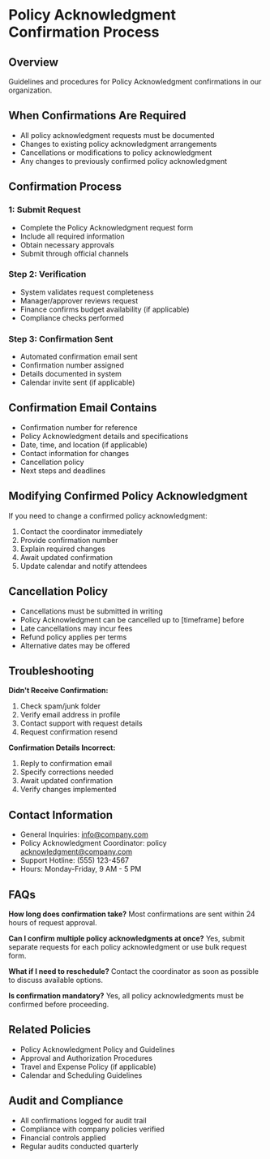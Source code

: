 # Policy Acknowledgment Confirmation Process

## Overview
Guidelines and procedures for Policy Acknowledgment confirmations in our organization.

## When Confirmations Are Required
- All policy acknowledgment requests must be documented
- Changes to existing policy acknowledgment arrangements
- Cancellations or modifications to policy acknowledgment
- Any changes to previously confirmed policy acknowledgment

## Confirmation Process

###  1: Submit Request
- Complete the Policy Acknowledgment request form
- Include all required information
- Obtain necessary approvals
- Submit through official channels

### Step 2: Verification
- System validates request completeness
- Manager/approver reviews request
- Finance confirms budget availability (if applicable)
- Compliance checks performed

### Step 3: Confirmation Sent
- Automated confirmation email sent
- Confirmation number assigned
- Details documented in system
- Calendar invite sent (if applicable)

## Confirmation Email Contains
- Confirmation number for reference
- Policy Acknowledgment details and specifications
- Date, time, and location (if applicable)
- Contact information for changes
- Cancellation policy
- Next steps and deadlines

## Modifying Confirmed Policy Acknowledgment
If you need to change a confirmed policy acknowledgment:
1. Contact the coordinator immediately
2. Provide confirmation number
3. Explain required changes
4. Await updated confirmation
5. Update calendar and notify attendees

## Cancellation Policy
- Cancellations must be submitted in writing
- Policy Acknowledgment can be cancelled up to [timeframe] before
- Late cancellations may incur fees
- Refund policy applies per terms
- Alternative dates may be offered

## Troubleshooting

**Didn't Receive Confirmation:**
1. Check spam/junk folder
2. Verify email address in profile
3. Contact support with request details
4. Request confirmation resend

**Confirmation Details Incorrect:**
1. Reply to confirmation email
2. Specify corrections needed
3. Await updated confirmation
4. Verify changes implemented

## Contact Information
- General Inquiries: info@company.com
- Policy Acknowledgment Coordinator: policy acknowledgment@company.com
- Support Hotline: (555) 123-4567
- Hours: Monday-Friday, 9 AM - 5 PM

## FAQs

**How long does confirmation take?**
Most confirmations are sent within 24 hours of request approval.

**Can I confirm multiple policy acknowledgments at once?**
Yes, submit separate requests for each policy acknowledgment or use bulk request form.

**What if I need to reschedule?**
Contact the coordinator as soon as possible to discuss available options.

**Is confirmation mandatory?**
Yes, all policy acknowledgments must be confirmed before proceeding.

## Related Policies
- Policy Acknowledgment Policy and Guidelines
- Approval and Authorization Procedures
- Travel and Expense Policy (if applicable)
- Calendar and Scheduling Guidelines

## Audit and Compliance
- All confirmations logged for audit trail
- Compliance with company policies verified
- Financial controls applied
- Regular audits conducted quarterly


